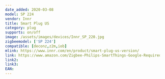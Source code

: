 ```yaml
---
date_added: 2020-03-08
model: SP 224
vendor: Innr
title: Smart Plug US
category: plug
supports: on/off
image: /assets/images/devices/Innr_SP_220.jpg
zigbeemodel: ['SP 224']
compatible: [deconz,z2m,iob]
mlink: https://www.innr.com/en/product/smart-plug-us-version/
link: https://www.amazon.com/Zigbee-Philips-SmartThings-Google-Required/dp/B07SQGG8Z7
link2: 
link3: 
EAN: 
---
```

